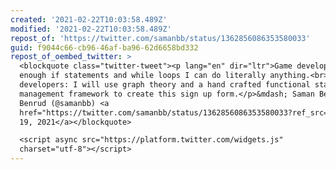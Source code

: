 ```yaml
---
created: '2021-02-22T10:03:58.489Z'
modified: '2021-02-22T10:03:58.489Z'
repost_of: 'https://twitter.com/samanbb/status/1362856086353580033'
guid: f9044c66-cb96-46af-ba96-62d6658bd332
repost_of_oembed_twitter: >
  <blockquote class="twitter-tweet"><p lang="en" dir="ltr">Game developers: with
  enough if statements and while loops I can do literally anything.<br><br>Web
  developers: I will use graph theory and a hand crafted functional state
  management framework to create this sign up form.</p>&mdash; Saman Bemel
  Benrud (@samanbb) <a
  href="https://twitter.com/samanbb/status/1362856086353580033?ref_src=twsrc%5Etfw">February
  19, 2021</a></blockquote>

  <script async src="https://platform.twitter.com/widgets.js"
  charset="utf-8"></script>
---
```

 
